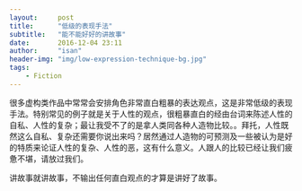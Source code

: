 ```yaml
---
layout:     post
title:      "低级的表现手法"
subtitle:   "能不能好好的讲故事"
date:       2016-12-04 23:11
author:     "isan"
header-img: "img/low-expression-technique-bg.jpg"
tags:
    - Fiction
---
```


很多虚构类作品中常常会安排角色非常直白粗暴的表达观点，这是非常低级的表现手法。特别常见的例子就是关于人性的观点，很粗暴直白的经由台词来陈述人性的自私、人性的复杂；最让我受不了的是拿人类同各种人造物比较。。拜托，人性既然这么自私、复杂还需要你说出来吗？居然通过人造物的可预测及一些被认为是好的特质来论证人性的复杂、人性的恶，这有什么意义。人跟人的比较已经让我们疲惫不堪，请放过我们。

讲故事就讲故事，不输出任何直白观点的才算是讲好了故事。